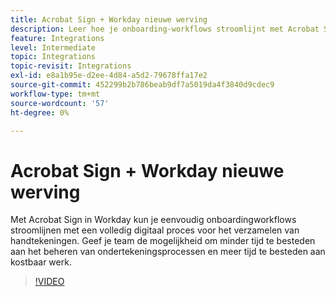 ```yaml
---
title: Acrobat Sign + Workday nieuwe werving
description: Leer hoe je onboarding-workflows stroomlijnt met Acrobat Sign + Workday
feature: Integrations
level: Intermediate
topic: Integrations
topic-revisit: Integrations
exl-id: e8a1b95e-d2ee-4d84-a5d2-79678ffa17e2
source-git-commit: 452299b2b786beab9df7a5019da4f3840d9cdec9
workflow-type: tm+mt
source-wordcount: '57'
ht-degree: 0%

---
```


# Acrobat Sign + Workday nieuwe werving

Met Acrobat Sign in Workday kun je eenvoudig onboardingworkflows stroomlijnen met een volledig digitaal proces voor het verzamelen van handtekeningen. Geef je team de mogelijkheid om minder tijd te besteden aan het beheren van ondertekeningsprocessen en meer tijd te besteden aan kostbaar werk.

>[!VIDEO](https://video.tv.adobe.com/v/3418984?quality=12&learn=on&hidetitle=true)